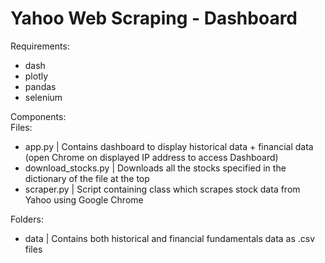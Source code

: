 # Yahoo Web Scraping - Dashboard

Requirements:
- dash
- plotly
- pandas
- selenium

Components: \
Files:
- app.py | Contains dashboard to display historical data + financial data (open Chrome on displayed IP address to access Dashboard)
- download_stocks.py | Downloads all the stocks specified in the dictionary of the file at the top
- scraper.py | Script containing class which scrapes stock data from Yahoo using Google Chrome

Folders:
- data | Contains both historical and financial fundamentals data as .csv files

